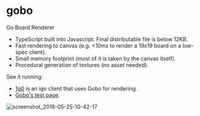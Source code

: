 # gobo
Go Board Renderer
- TypeScript built into Javascript. Final distributable file is below 12KB.
- Fast rendering to canvas (e.g. <10ms to render a 19x19 board on a low-spec client).
- Small memory footprint (most of it is taken by the canvas itself).
- Procedural generation of textures (no asset needed).

See it running:
- [1g0](https://ig0.herokuapp.com/) is an igo client that uses Gobo for rendering.
- [Gobo's test page](https://rawgit.com/kubicle/gobo/master/test/test.html).

![screenshot_2018-05-25-10-42-17](https://user-images.githubusercontent.com/5130338/40578099-0b477ed6-6149-11e8-8d1b-6eb491578b8a.jpg)
